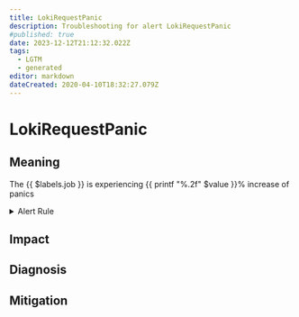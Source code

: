 ```yaml
---
title: LokiRequestPanic
description: Troubleshooting for alert LokiRequestPanic
#published: true
date: 2023-12-12T21:12:32.022Z
tags: 
  - LGTM
  - generated
editor: markdown
dateCreated: 2020-04-10T18:32:27.079Z
---
```


# LokiRequestPanic

## Meaning
[//]: # "Short paragraph that explains what the alert means"
The {{ $labels.job }} is experiencing {{ printf "%.2f" $value }}% increase of panics

<details>
  <summary>Alert Rule</summary>

{{% rule "loki/loki-internal.yml" "LokiRequestPanic" %}}

<!-- Rule when generated

```yaml
alert: LokiRequestPanic
expr: sum(increase(loki_panic_total[10m])) by (namespace, job) > 0
for: 5m
labels:
    severity: critical
annotations:
    summary: Loki request panic (instance {{ $labels.instance }})
    description: |-
        The {{ $labels.job }} is experiencing {{ printf "%.2f" $value }}% increase of panics
          VALUE = {{ $value }}
          LABELS = {{ $labels }}
    runbook: https://github.com/srerun/prometheus-alerts/blob/main/content/runbooks/loki-internal/LokiRequestPanic.md

```

-->

</details>


## Impact
[//]: # "What could / will happen if the alert is not addressed"



## Diagnosis
[//]: # "Steps to take to identify the cause of the problem"



## Mitigation
[//]: # "The steps necessary to resolve the alert"
